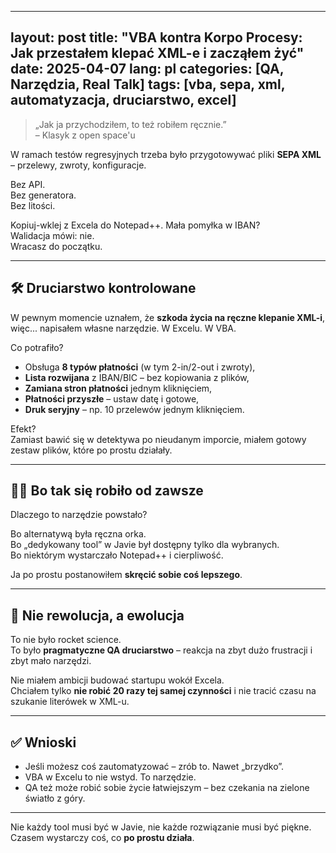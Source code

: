 
---
layout: post
title: "VBA kontra Korpo Procesy: Jak przestałem klepać XML-e i zacząłem żyć"
date: 2025-04-07
lang: pl
categories: [QA, Narzędzia, Real Talk]
tags: [vba, sepa, xml, automatyzacja, druciarstwo, excel]
---

> „Jak ja przychodziłem, to też robiłem ręcznie.”  
> – Klasyk z open space'u

W ramach testów regresyjnych trzeba było przygotowywać pliki **SEPA XML** – przelewy, zwroty, konfiguracje.

Bez API.  
Bez generatora.  
Bez litości.

Kopiuj-wklej z Excela do Notepad++. Mała pomyłka w IBAN?  
Walidacja mówi: nie.  
Wracasz do początku.

---

## 🛠️ Druciarstwo kontrolowane

W pewnym momencie uznałem, że **szkoda życia na ręczne klepanie XML-i**, więc... napisałem własne narzędzie. W Excelu. W VBA.

Co potrafiło?

- Obsługa **8 typów płatności** (w tym 2-in/2-out i zwroty),
- **Lista rozwijana** z IBAN/BIC – bez kopiowania z plików,
- **Zamiana stron płatności** jednym kliknięciem,
- **Płatności przyszłe** – ustaw datę i gotowe,
- **Druk seryjny** – np. 10 przelewów jednym kliknięciem.

Efekt?  
Zamiast bawić się w detektywa po nieudanym imporcie, miałem gotowy zestaw plików, które po prostu działały.

---

## 🤷‍♂️ Bo tak się robiło od zawsze

Dlaczego to narzędzie powstało?

Bo alternatywą była ręczna orka.  
Bo „dedykowany tool” w Javie był dostępny tylko dla wybranych.  
Bo niektórym wystarczało Notepad++ i cierpliwość.  

Ja po prostu postanowiłem **skręcić sobie coś lepszego**.

---

## 🧠 Nie rewolucja, a ewolucja

To nie było rocket science.  
To było **pragmatyczne QA druciarstwo** – reakcja na zbyt dużo frustracji i zbyt mało narzędzi.

Nie miałem ambicji budować startupu wokół Excela.  
Chciałem tylko **nie robić 20 razy tej samej czynności** i nie tracić czasu na szukanie literówek w XML-u.

---

## ✅ Wnioski

- Jeśli możesz coś zautomatyzować – zrób to. Nawet „brzydko”.
- VBA w Excelu to nie wstyd. To narzędzie.
- QA też może robić sobie życie łatwiejszym – bez czekania na zielone światło z góry.

---

Nie każdy tool musi być w Javie, nie każde rozwiązanie musi być piękne.  
Czasem wystarczy coś, co **po prostu działa**.
